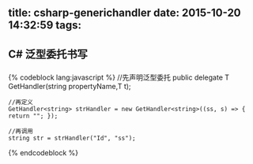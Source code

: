 title: csharp-generichandler
date: 2015-10-20 14:32:59
tags:
---

##   C# 泛型委托书写

### 

{% codeblock lang:javascript %}
	//先声明泛型委托
	public delegate T  GetHandler<T>(string propertyName,T t);

	//再定义
	GetHandler<string> strHandler = new GetHandler<string>((ss, s) => { return ""; });

	//再调用
	string str = strHandler("Id", "ss");
{% endcodeblock %}
